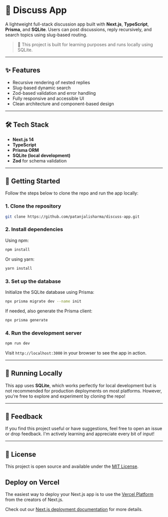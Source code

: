 # 🔨 Discuss App

A lightweight full-stack discussion app built with **Next.js**, **TypeScript**, **Prisma**, and **SQLite**. Users can post discussions, reply recursively, and search topics using slug-based routing.

> 🚧 This project is built for learning purposes and runs locally using SQLite.

---

## ✨ Features

* Recursive rendering of nested replies
* Slug-based dynamic search
* Zod-based validation and error handling
* Fully responsive and accessible UI
* Clean architecture and component-based design

---

## 🛠️ Tech Stack

* **Next.js 14**
* **TypeScript**
* **Prisma ORM**
* **SQLite (local development)**
* **Zod** for schema validation

---

## 🚀 Getting Started

Follow the steps below to clone the repo and run the app locally:

### 1. Clone the repository

```bash
git clone https://github.com/patanjalisharma/discuss-app.git
```

### 2. Install dependencies

Using npm:

```bash
npm install
```

Or using yarn:

```bash
yarn install
```

### 3. Set up the database

Initialize the SQLite database using Prisma:

```bash
npx prisma migrate dev --name init
```

If needed, also generate the Prisma client:

```bash
npx prisma generate
```

### 4. Run the development server

```bash
npm run dev
```

Visit `http://localhost:3000` in your browser to see the app in action.

---

## 🧪 Running Locally

This app uses **SQLite**, which works perfectly for local development but is not recommended for production deployments on most platforms. However, you're free to explore and experiment by cloning the repo!

---

## 🤝 Feedback

If you find this project useful or have suggestions, feel free to open an issue or drop feedback. I'm actively learning and appreciate every bit of input!

---

## 📄 License

This project is open source and available under the [MIT License](LICENSE).


## Deploy on Vercel

The easiest way to deploy your Next.js app is to use the [Vercel Platform](https://vercel.com/new?utm_medium=default-template&filter=next.js&utm_source=create-next-app&utm_campaign=create-next-app-readme) from the creators of Next.js.

Check out our [Next.js deployment documentation](https://nextjs.org/docs/app/building-your-application/deploying) for more details.
